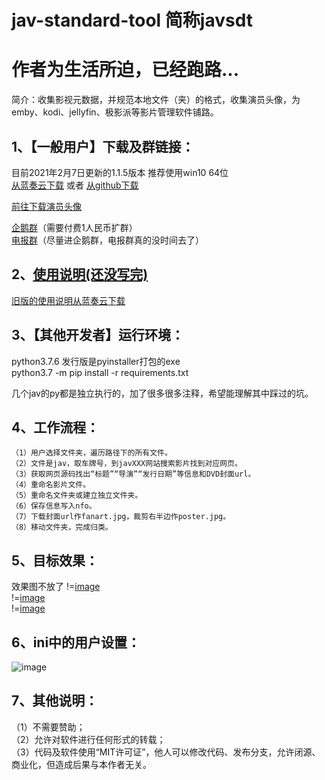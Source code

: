 # jav-standard-tool 简称javsdt
# 作者为生活所迫，已经跑路...
简介：收集影视元数据，并规范本地文件（夹）的格式，收集演员头像，为emby、kodi、jellyfin、极影派等影片管理软件铺路。  

  
## 1、【一般用户】下载及群链接：  
目前2021年2月7日更新的1.1.5版本  推荐使用win10 64位  
[从蓝奏云下载](https://junerain.lanzous.com/ivp8Plg6wza) 或者 [从github下载](https://github.com/javsdt/javsdt/releases/tag/V1.1.5)
  
[前往下载演员头像](https://github.com/javsdt/javsdt/releases/tag/女优头像)   
  
[企鹅群](https://jq.qq.com/?_wv=1027&k=5CbWOpV)（需要付费1人民币扩群）  
[电报群](https://t.me/joinchat/PaHhgBaleu_qEgFy_NJlIA)（尽量进企鹅群，电报群真的没时间去了）   
  
## 2、[使用说明(还没写完)](https://github.com/javsdt/javsdt/wiki)  
[旧版的使用说明从蓝奏云下载](https://www.lanzous.com/ib0qozg)  

## 3、【其他开发者】运行环境：  
  python3.7.6 发行版是pyinstaller打包的exe  
    python3.7 -m pip install -r requirements.txt

  几个jav的py都是独立执行的，加了很多很多注释，希望能理解其中踩过的坑。  
   
## 4、工作流程：  
    （1）用户选择文件夹，遍历路径下的所有文件。  
    （2）文件是jav，取车牌号，到javXXX网站搜索影片找到对应网页。  
    （3）获取网页源码找出“标题”“导演”“发行日期”等信息和DVD封面url。  
    （4）重命名影片文件。  
    （5）重命名文件夹或建立独立文件夹。  
    （6）保存信息写入nfo。   
    （7）下载封面url作fanart.jpg，裁剪右半边作poster.jpg。   
    （8）移动文件夹，完成归类。  
  
## 5、目标效果：  
效果图不放了
!=[image](https://github.com/javsdt/images/blob/master/jav/javsdt/readme/%E7%9B%AE%E6%A0%87%E6%95%88%E6%9E%9C1.png?raw=false)  
!=[image](https://github.com/javsdt/images/blob/master/jav/javsdt/readme/%E7%9B%AE%E6%A0%87%E6%95%88%E6%9E%9C2.png?raw=false)  
!=[image](https://github.com/javsdt/images/blob/master/jav/javsdt/readme/%E7%9B%AE%E6%A0%87%E6%95%88%E6%9E%9C3.jpg?raw=false)  
  
## 6、ini中的用户设置：  
![image](https://github.com/JustMachiavelli/wwwroot/blob/master/README%E7%94%A8%E5%9B%BE/Swellow/ini%E8%AE%BE%E7%BD%AE.PNG)  
  
## 7、其他说明：  
（1）不需要赞助；  
（2）允许对软件进行任何形式的转载；  
（3）代码及软件使用“MIT许可证”，他人可以修改代码、发布分支，允许闭源、商业化，但造成后果与本作者无关。  
